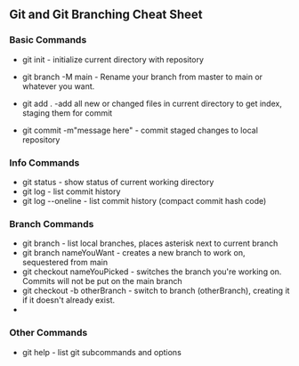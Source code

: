 ## Git and Git Branching Cheat Sheet


### Basic Commands
* git init - initialize current directory with repository

* git branch -M main - Rename your branch from master to main or whatever you want.

* git add . -add all new or changed files in current directory to get index, staging them for commit

* git commit -m"message here" - commit staged changes to local repository
### Info Commands
* git status - show status of current working directory
* git log - list commit history
* git log --oneline - list commit history (compact commit hash code)

### Branch Commands
* git branch - list local branches, places asterisk next to current branch
* git branch nameYouWant - creates a new branch to work on, sequestered from main
* git checkout nameYouPicked - switches the branch you're working on. Commits will not be put on the main branch
* git checkout -b otherBranch - switch to branch (otherBranch), creating it if it doesn't already exist.
*

### Other Commands
* git help - list git subcommands and options
